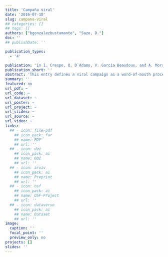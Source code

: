 ```yaml
---
title: 'Campaña viral'
date: '2016-07-18'
slug: campana-viral
## categories: []
## tags: []
authors: ["bgonzalezbustamante", "Sazo, D."]
doi: ''
## publishDate: ''

publication_types:
  - '4'

publication: 'In I. Crespo, O. D`Adamo, V. García Beaudoux, and A. Mora (eds.), *Diccionario Enciclopédico de Comunicación Política. 2nd Edition* (pp. 68-70). Madrid: Centro de Estudios Políticos y Constitucionales'
publication_short: ''
abstract: 'This entry defines a viral campaign as a word-of-mouth process, in which the political messages associated with candidates or political parties are shared and transmitted exponentially among users with digital devices. In order to be viral, the transmission must have a growth rate higher than one, which implies that each receptor re-transmit the message at least two people.'
summary: ''
featured: no
url_pdf: ~
url_code: ~
url_dataset: ~
url_poster: ~
url_project: ~
url_slides: ~
url_source: ~
url_video: ~
links:
  ## - icon: file-pdf
    ## icon_pack: far
    ## name: PDF
    ## url: ''
  ## - icon: doi
    ## icon_pack: ai
    ## name: DOI
    ## url: ''
  ## - icon: arxiv
    ## icon_pack: ai
    ## name: Preprint
    ## url: ''
  ## - icon: osf
    ## icon_pack: ai
    ## name: OSF-Project
    ## url: ''
  ## - icon: dataverse
    ## icon_pack: ai
    ## name: Dataset
    ## url: ''
image:
  caption: ''
  focal_point: ''
  preview_only: no
projects: []
slides: ''
---
```

